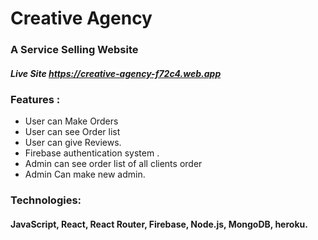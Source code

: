 # Creative Agency  
### A Service Selling Website 

##### Live Site https://creative-agency-f72c4.web.app

### Features : 

- 	User can Make Orders
-   User can see Order list
-   User can give Reviews.
- 	Firebase authentication system .
- 	Admin can see order list of all clients order
-   Admin Can make new admin. 
  
### Technologies: 
#### JavaScript, React, React Router, Firebase, Node.js, MongoDB, heroku.
